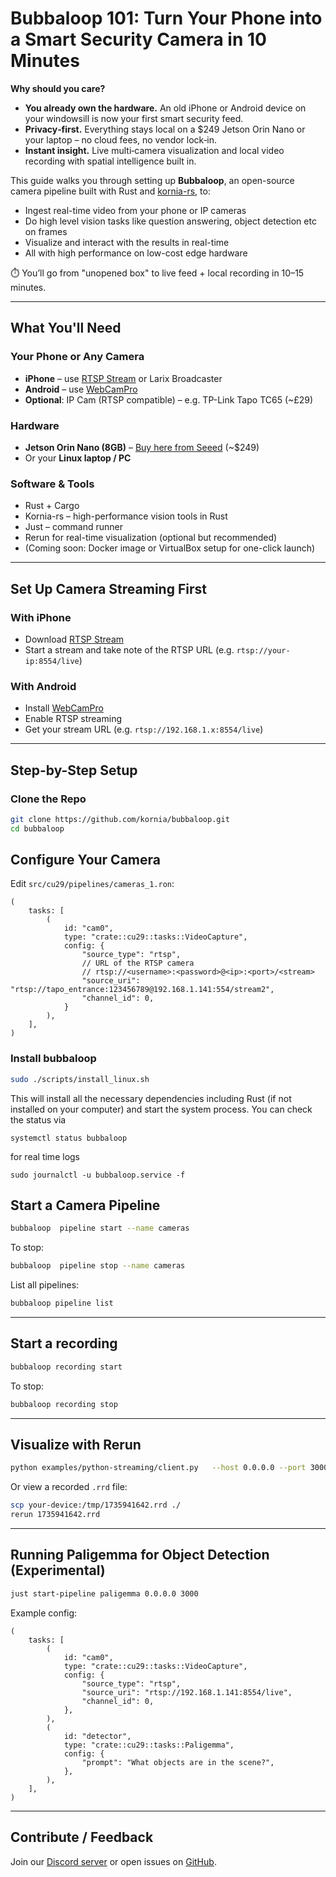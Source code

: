 # Bubbaloop 101: Turn Your Phone into a Smart Security Camera in 10 Minutes

**Why should you care?**

- **You already own the hardware.** An old iPhone or Android device on your windowsill is now your first smart security feed.
- **Privacy‑first.** Everything stays local on a $249 Jetson Orin Nano or your laptop – no cloud fees, no vendor lock‑in.
- **Instant insight.** Live multi‑camera visualization and local video recording with spatial intelligence built in.

This guide walks you through setting up **Bubbaloop**, an open-source camera pipeline built with Rust and [kornia-rs](https://github.com/kornia/kornia-rs), to:

- Ingest real-time video from your phone or IP cameras
- Do high level vision tasks like question answering, object detection etc  on frames
- Visualize and interact with the results in real-time
- All with high performance on low-cost edge hardware

⏱️ You’ll go from "unopened box" to live feed + local recording in 10–15 minutes.

---

## What You'll Need

### Your Phone or Any Camera

- **iPhone** – use [RTSP Stream](https://apps.apple.com/us/app/rtsp-stream/id6474928937) or Larix Broadcaster
- **Android** – use [WebCamPro](https://play.google.com/store/apps/details?id=com.shenyaocn.android.WebCamPro&hl=en) 
- **Optional**: IP Cam (RTSP compatible) – e.g. TP-Link Tapo TC65 (~£29)

### Hardware

- **Jetson Orin Nano (8GB)** – [Buy here from Seeed](https://www.seeedstudio.com/NVIDIAr-Jetson-Orintm-Nano-Developer-Kit-p-5617.html) (~$249)
- Or your **Linux laptop / PC**

### Software & Tools

- Rust + Cargo
- Kornia-rs – high-performance vision tools in Rust
- Just – command runner
- Rerun for real-time visualization (optional but recommended)
- (Coming soon: Docker image or VirtualBox setup for one-click launch)

---

## Set Up Camera Streaming First

### With iPhone
- Download [RTSP Stream](https://apps.apple.com/us/app/rtsp-stream/id6474928937)
- Start a stream and take note of the RTSP URL (e.g. `rtsp://your-ip:8554/live`)

### With Android
- Install [WebCamPro](https://play.google.com/store/apps/details?id=com.shenyaocn.android.WebCamPro&hl=en)
- Enable RTSP streaming
- Get your stream URL (e.g. `rtsp://192.168.1.x:8554/live`)

---

## Step-by-Step Setup


### Clone the Repo
```bash
git clone https://github.com/kornia/bubbaloop.git
cd bubbaloop
```
## Configure Your Camera

Edit `src/cu29/pipelines/cameras_1.ron`:
```ron
(
    tasks: [
        (
            id: "cam0",
            type: "crate::cu29::tasks::VideoCapture",
            config: {
                "source_type": "rtsp",
                // URL of the RTSP camera
                // rtsp://<username>:<password>@<ip>:<port>/<stream>
                "source_uri": "rtsp://tapo_entrance:123456789@192.168.1.141:554/stream2",
                "channel_id": 0,
            }
        ),
    ],
)
```
### Install bubbaloop
```bash
sudo ./scripts/install_linux.sh
```
This will install all the necessary dependencies including Rust (if not installed on your computer) and start the system process. You can check the status via

```
systemctl status bubbaloop
```
for real time logs
```
sudo journalctl -u bubbaloop.service -f
```


## Start a Camera Pipeline

```bash
bubbaloop  pipeline start --name cameras
```

To stop:
```bash
bubbaloop  pipeline stop --name cameras
```

List all pipelines:
```bash
bubbaloop pipeline list
```

---

## Start a recording
```bash
bubbaloop recording start
```
To stop:
```bash
bubbaloop recording stop
```



---

## Visualize with Rerun

```bash
python examples/python-streaming/client.py   --host 0.0.0.0 --port 3000 --cameras 0
```

Or view a recorded `.rrd` file:
```bash
scp your-device:/tmp/1735941642.rrd ./
rerun 1735941642.rrd
```

---

## Running Paligemma for Object Detection (Experimental)

```bash
just start-pipeline paligemma 0.0.0.0 3000
```

Example config:
```ron
(
    tasks: [
        (
            id: "cam0",
            type: "crate::cu29::tasks::VideoCapture",
            config: {
                "source_type": "rtsp",
                "source_uri": "rtsp://192.168.1.141:8554/live",
                "channel_id": 0,
            },
        ),
        (
            id: "detector",
            type: "crate::cu29::tasks::Paligemma",
            config: {
                "prompt": "What objects are in the scene?",
            },
        ),
    ],
)
```

---

## Contribute / Feedback

Join our [Discord server](https://discord.com/invite/HfnywwpBnD) or open issues on [GitHub](https://github.com/kornia/bubbaloop).
